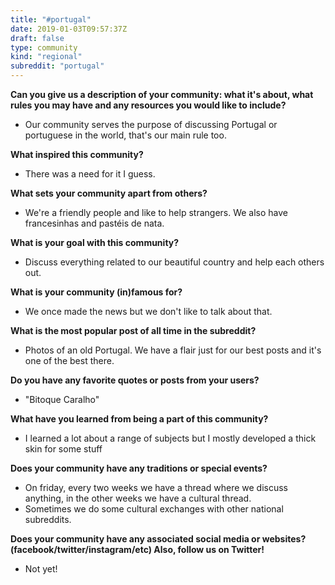 ```yaml
---
title: "#portugal"
date: 2019-01-03T09:57:37Z
draft: false
type: community
kind: "regional"
subreddit: "portugal"
---
```


**Can you give us a description of your community: what it's about, what rules you may have and any resources you would like to include?**

* Our community serves the purpose of discussing Portugal or portuguese in the world, that's our main rule too.

**What inspired this community?**

* There was a need for it I guess.

**What sets your community apart from others?**

* We're a friendly people and like to help strangers. We also have francesinhas and pastéis de nata.

**What is your goal with this community?**

* Discuss everything related to our beautiful country and help each others out.

**What is your community (in)famous for?**

* We once made the news but we don't like to talk about that.

**What is the most popular post of all time in the subreddit?**

* Photos of an old Portugal. We have a flair just for our best posts and it's one of the best there.

**Do you have any favorite quotes or posts from your users?**

* "Bitoque Caralho"

**What have you learned from being a part of this community?**

* I learned a lot about a range of subjects but I mostly developed a thick skin for some stuff

**Does your community have any traditions or special events?**

* On friday, every two weeks we have a thread where we discuss anything, in the other weeks we have a cultural thread.
* Sometimes we do some cultural exchanges with other national subreddits.

**Does your community have any associated social media or websites? (facebook/twitter/instagram/etc) Also, follow us on Twitter!**

* Not yet!

